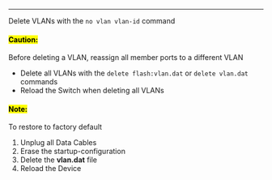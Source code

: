 
---
Delete VLANs with the `no vlan vlan-id` command

#### <mark class="hltr-yellow">Caution:</mark>
Before deleting a VLAN, reassign all member ports to a different VLAN
- Delete all VLANs with the `delete flash:vlan.dat` or `delete vlan.dat` commands
- Reload the Switch when deleting all VLANs

#### <mark class="hltr-yellow">Note:</mark> 
To restore to factory default 
1. Unplug all Data Cables
2. Erase the startup-configuration
3. Delete the **vlan.dat** file
4. Reload the Device

